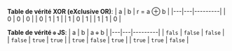 **Table de vérité XOR (eXclusive OR)**:
| a | b | r = a ⊕ b |
|---|---|---------|
| 0 | 0 | 0 |
| 0 | 1 | 1 |
| 1 | 0 | 1 |
| 1 | 1 | 0 |


**Table de vérité `⊕` JS**:
| a | b | a `⊕` b |
|---|---|---------|
| `fals` | `false` | `false` |
| `false` | `true` | `true` |
| `true` | `false` | `true` |
| `true` | `true` | `false` |